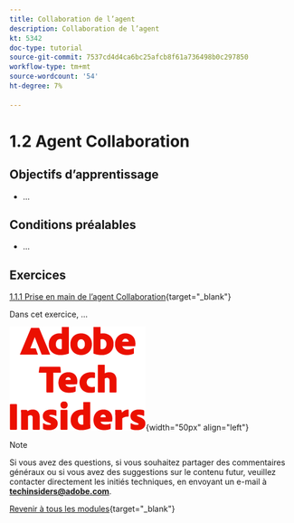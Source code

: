 ```yaml
---
title: Collaboration de l’agent
description: Collaboration de l’agent
kt: 5342
doc-type: tutorial
source-git-commit: 7537cd4d4ca6bc25afcb8f61a736498b0c297850
workflow-type: tm+mt
source-wordcount: '54'
ht-degree: 7%

---
```


# 1.2 Agent Collaboration

## Objectifs d’apprentissage

- …

## Conditions préalables

- …

## Exercices

[1.1.1 Prise en main de l’agent Collaboration](./ex1.md){target="_blank"}

Dans cet exercice, ...

![Insiders de la technologie ](./../../../assets/images/techinsiders.png){width="50px" align="left"}

>[!NOTE]
>
>Si vous avez des questions, si vous souhaitez partager des commentaires généraux ou si vous avez des suggestions sur le contenu futur, veuillez contacter directement les initiés techniques, en envoyant un e-mail à **techinsiders@adobe.com**.

[Revenir à tous les modules](../../../overview.md){target="_blank"}